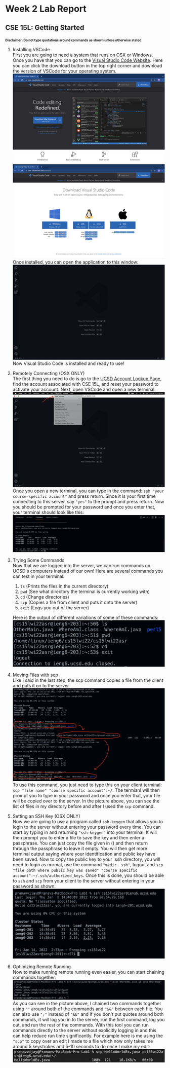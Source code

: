 # Week 2 Lab Report
## CSE 15L: Getting Started

<font size="1">**Disclaimer: Do not type quotations around commands as shown unless otherwise stated**</font>
1. Installing VSCode\
    First you are going to need a system that runs on OSX or Windows. Once you have that you can go to the [Visual Studio Code Website](https://code.visualstudio.com/). Here you can click the download button in the top right corner and download the version of VSCode for your operating system. ![Image](VSCode1.png) ![Image](VSCode2.png)
    Once installed, you can open the application to this window: ![Image](VSCode3.png) Now Visual Studio Code is installed and ready to use!
    
2. Remotely Connecting (OSX ONLY)\
    The first thing you need to do is go to the [UCSD Account Lookup Page](https://sdacs.ucsd.edu/~icc/index.php), find the account associated with CSE 15L, and reset your password to activate your account. Next, open VSCode and open a new terminal: ![Image](VSCode4.png)
    Once you open a new terminal, you can type in the command: `ssh "your course-specific account"` and press return. Since it is your first time connecting to this server, say `"yes"` to the prompt and press return. Now you should be prompted for your password and once you enter that, your terminal should look like this: ![Image](VSCode5.png)
    
3. Trying Some Commands\
    Now that we are logged into the server, we can run commands on UCSD's computers instead of our own! Here are several commands you can test in your terminal:
    1. `ls` (Prints the files in the current directory)
    2. `pwd` (See what directory the terminal is currently working with)
    3. `cd` (Change directories)
    4. `scp` (Copies a file from client and puts it onto the server)
    5. `exit` (Logs you out of the server)

    Here is the output of different variations of some of these commands:![Image](VSCode6.png)
    

4. Moving Files with scp\
    Like I said in the last step, the scp command copies a file from the client and puts it on to the server![Image](VSCode7.png)
    To use this command, you just need to type this on your client terminal: `scp "file name" "course specific account":~/`. The termianl will then prompt you to type in your password and once you enter that, your file will be copied over to the server. In the picture above, you can see the list of files in my directory before and after I used the `scp` command.
    
5. Setting an SSH Key (OSX ONLY)\
    Now we are going to use a program called `ssh-keygen` that allows you to login to the server without entering your password every time. You can start by typing in and returning `"ssh-keygen"` into your terminal. It will then prompt you to enter a file to save the key and then enter a passphrase. You can just copy the file given in () and then return through the passphrase to leave it empty. You will then get more terminal output saying where your identification and public key have been saved. Now to copy the public key to your .ssh directory, you will need to login as normal, use the command `"mkdir .ssh"`, logout and `scp "file path where public key was saved" "course specific account":~/.ssh/authorized_keys`. Once this is done, you should be able to `ssh` and `scp` from your client to the server without entering in your password as shown:![Image](VSCode8.png)
6. Optimizing Remote Running\
    Now to make running remote running even easier, you can start chaining commands together:![Image](VSCode9.png)As you can see in the picture above, I chained two commands together using `""` around both of the commands and `"&&"` between each file. You can also use `";"` instead of `"&&"` and if you don't put quotes around both commands, it will log you in to the server, run the first command, log you out, and run the rest of the commands. With this tool you can run commands directly to the server without explicitly logging in and this can help reduce run time significantly. For example here is me using the `"scp"` to copy over an edit I made to a file which now only takes me around 5 keystrokes and 5-10 seconds to do once I make my edit: ![Image](VSCode10.png) 
    